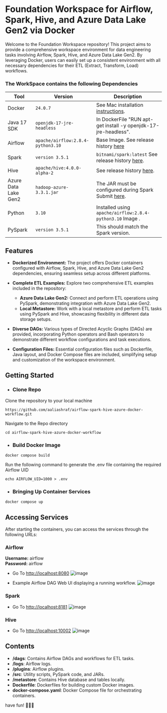 # Foundation Workspace for Airflow, Spark, Hive, and Azure Data Lake Gen2 via Docker
Welcome to the Foundation Workspace repository! This project aims to provide a comprehensive workspace environment for data engineering tasks involving Airflow, Spark, Hive, and Azure Data Lake Gen2. By leveraging Docker, users can easily set up a consistent environment with all necessary dependencies for their ETL (Extract, Transform, Load) workflows.

### The WorkSpace contains the following Dependencies


| Tool | Version | Description |
| -----| ------- | -------- |
| Docker | `24.0.7` | See Mac installation [instructions](https://docs.docker.com/desktop/install/windows-install/).
| Java 17 SDK | `openjdk-17-jre-headless` | In DockerFile "RUN apt-get install -y openjdk-17-jre-headless".
| Airflow | `apache/airflow:2.8.4-python3.10` | Base Image. See release history [here](https://hub.docker.com/layers/apache/hive/4.0.0-alpha-2/images/sha256-69e482fdcebb9e07610943b610baea996c941bb36814cf233769b8a4db41f9c1?context=explore)
| Spark | `version 3.5.1` | `bitnami/spark:latest` See release history [here](https://hub.docker.com/r/bitnami/spark).
| Hive | `apache/hive:4.0.0-alpha-2` | See release history [here](https://hub.docker.com/layers/apache/hive/4.0.0-alpha-2/images/sha256-69e482fdcebb9e07610943b610baea996c941bb36814cf233769b8a4db41f9c1?context=explore).
| Azure Data Lake Gen2 | `hadoop-azure-3.3.1.jar` | The JAR must be configured during Spark Submit [here](https://mvnrepository.com/artifact/org.apache.hadoop/hadoop-azure/3.3.1).
| Python | `3.10` | Installed using `apache/airflow:2.8.4-python3.10` Image .
| PySpark | `version 3.5.1` | This should match the Spark version.


## Features
- **Dockerized Environment:** The project offers Docker containers configured with Airflow, Spark, Hive, and Azure Data Lake Gen2 dependencies, ensuring seamless setup across different platforms.
- **Complete ETL Examples:** Explore two comprehensive ETL examples included in the repository:

  - **Azure Data Lake Gen2:** Connect and perform ETL operations using PySpark, demonstrating integration with Azure Data Lake Gen2.
  - **Local Metastore:** Work with a local metastore and perform ETL tasks using PySpark and Hive, showcasing flexibility in different data storage setups.

- **Diverse DAGs:** Various types of Directed Acyclic Graphs (DAGs) are provided, incorporating Python operators and Bash operators to demonstrate different workflow configurations and task executions.
- **Configuration Files:** Essential configuration files such as Dockerfile, Java layout, and Docker Compose files are included, simplifying setup and customization of the workspace environment.

## Getting Started

- ### Clone Repo
  
Clone the repository to your local machine
``` shell
https://github.com/aaliashraf/airflow-spark-hive-azure-docker-workflow.git
```

Navigate to the Repo directory
``` shell
cd airflow-spark-hive-azure-docker-workflow
```

- ### Build Docker Image

``` shell
docker compose build
```
Run the following command to generate the .env file containing the required Airflow UID 

``` shell
echo AIRFLOW_UID=1000 > .env
```

- ### Bringing Up Container Services

``` shell
docker compose up
```

## Accessing Services

After starting the containers, you can access the services through the following URLs:

### Airflow
**Username:** airflow  
**Password:** airflow
- Go To [http://localhost:8080](http://localhost:8080)
![image](https://github.com/aaliashraf/airflow-spark-hive-azure-docker-workflow/assets/56219554/a79ca824-72c7-4dfa-aca6-41186e0e3553)


- Example Airflow DAG Web UI displaying a running workflow.
![image](https://github.com/aaliashraf/airflow-spark-hive-azure-docker-workflow/assets/56219554/3fc69ff7-8c24-452f-b920-79d6c963755f)







### Spark

- Go To [http://localhost:8181](http://localhost:8181)
![image](https://github.com/aaliashraf/airflow-spark-hive-azure-docker-workflow/assets/56219554/b3790ed2-d478-469f-b70c-b8628bd93c01)




### Hive

- Go To [http://localhost:10002](http://localhost:10002)
![image](https://github.com/aaliashraf/airflow-spark-hive-azure-docker-workflow/assets/56219554/09401f86-10bd-4b12-b438-dfd43d3c9701)


## Contents

- **/dags**: Contains Airflow DAGs and workflows for ETL tasks.
- **/logs**: Airflow logs.
- **/plugins**: Airflow plugins.
- **/src**: Utility scripts, PySpark code, and JARs.
- **/metastore**: Contains Hive database and tables locally.
- **Dockerfile**: Dockerfiles for building custom Docker images.
- **docker-compose.yaml**: Docker Compose file for orchestrating containers.

have fun! 🚀🚀🚀



